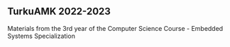 ## TurkuAMK 2022-2023

Materials from the 3rd year of the Computer Science Course - Embedded Systems Specialization
